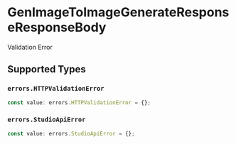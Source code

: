# GenImageToImageGenerateResponseResponseBody

Validation Error


## Supported Types

### `errors.HTTPValidationError`

```typescript
const value: errors.HTTPValidationError = {};
```

### `errors.StudioApiError`

```typescript
const value: errors.StudioApiError = {};
```

